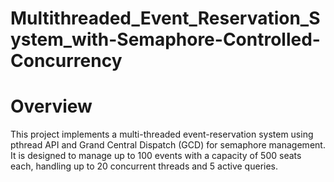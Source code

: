 # Multithreaded_Event_Reservation_System_with-Semaphore-Controlled-Concurrency

# Overview
This project implements a multi-threaded event-reservation system using pthread API and Grand Central Dispatch (GCD) for semaphore management. It is designed to manage up to 100 events with a capacity of 500 seats each, handling up to 20 concurrent threads and 5 active queries.

